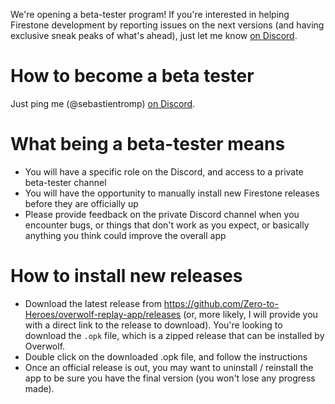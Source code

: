 We're opening a beta-tester program! If you're interested in helping Firestone development by reporting issues on the next versions (and having exclusive sneak peaks of what's ahead), just let me know [on Discord](https://discord.gg/FhEHn8w).

# How to become a beta tester

Just ping me (@sebastientromp) [on Discord](https://discord.gg/FhEHn8w).

# What being a beta-tester means

- You will have a specific role on the Discord, and access to a private beta-tester channel
- You will have the opportunity to manually install new Firestone releases before they are officially up
- Please provide feedback on the private Discord channel when you encounter bugs, or things that don't work as you expect, or basically anything you think could improve the overall app

# How to install new releases

- Download the latest release from https://github.com/Zero-to-Heroes/overwolf-replay-app/releases (or, more likely, I will provide you with a direct link to the release to download). You're looking to download the `.opk` file, which is a zipped release that can be installed by Overwolf.
- Double click on the downloaded .opk file, and follow the instructions
- Once an official release is out, you may want to uninstall / reinstall the app to be sure you have the final version (you won't lose any progress made).
